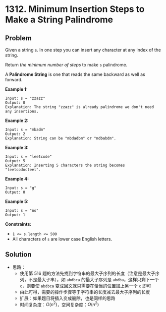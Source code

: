 # 1312. Minimum Insertion Steps to Make a String Palindrome
## Problem

Given a string `s`. In one step you can insert any character at any index of the string.

Return *the minimum number of steps* to make `s` palindrome.

A **Palindrome String** is one that reads the same backward as well as forward.

 

**Example 1:**

```
Input: s = "zzazz"
Output: 0
Explanation: The string "zzazz" is already palindrome we don't need any insertions.
```

**Example 2:**

```
Input: s = "mbadm"
Output: 2
Explanation: String can be "mbdadbm" or "mdbabdm".
```

**Example 3:**

```
Input: s = "leetcode"
Output: 5
Explanation: Inserting 5 characters the string becomes "leetcodocteel".
```

**Example 4:**

```
Input: s = "g"
Output: 0
```

**Example 5:**

```
Input: s = "no"
Output: 1
```

 

**Constraints:**

- `1 <= s.length <= 500`
- All characters of `s` are lower case English letters.

## Solution 

- 思路：
  - 使用第 516 题的方法先找到字符串的最大子序列的长度（注意是最大子序列，不是最大子串），如 `abdbca` 的最大子序列是 `abdba`，这样只剩下一个 `c`，则要使 `abdbca` 变成回文就只需要在恰当的位置加上另一个 `c` 即可
  - 由此可得，需要的操作步骤等于字符串的长度减去最大子序列的长度
  - 扩展：如果题目将插入变成删除，也是同样的思路
  - 时间复杂度：$O(n^2)$，空间复杂度：$O(n^2)$